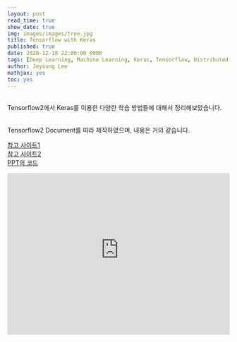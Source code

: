 ```yaml
---
layout: post
read_time: true
show_date: true
img: images/images/tree.jpg
title: Tensorflow with Keras
published: true
date: 2020-12-18 22:00:00 0900
tags: [Deep Learning, Machine Learning, Keras, Tensorflow, Distributed Training, Sub-Classing, PersonalStudy]
author: Jeyoung Lee
mathjax: yes 
toc: yes 
---
```


<br /> Tensorflow2에서 Keras를 이용한 다양한 학습 방법들에 대해서 정리해보았습니다.

<br /> Tensorflow2 Document를 따라 제작하였으며,  내용은 거의 같습니다.

[참고 사이트1](https://www.tensorflow.org/guide/keras/customizing_what_happens_in_fit)<br />
[참고 사이트2](https://www.tensorflow.org/guide/distributed_training?hl=ko)<br />
[PPT의 코드](https://github.com/Ign0reLee/Study_repository/tree/master/Keras)


<style>
.responsive-wrap iframe{ max-width: 100%;}
</style>
<div class="responsive-wrap">

<iframe src="https://catholicackr-my.sharepoint.com/:p:/g/personal/dlwpdud_catholic_ac_kr/ETbk37N6YRtKuTZeu5S53WEBiZL6zAazIIqxCTWiyqDJxw?e=8O1qsW&amp;action=embedview&amp;wdAr=1.7777777777777776" width="610px" height="367px" frameborder="0">포함된 <a target="_blank" href="https://office.com">Microsoft Office</a> 프레젠테이션, 제공: <a target="_blank" href="https://office.com/webapps">Office</a></iframe>

</div>


